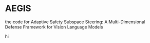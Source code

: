 # AEGIS
the code for Adaptive Safety Subspace Steering: A Multi-Dimensional Defense Framework for Vision Language Models

hi
